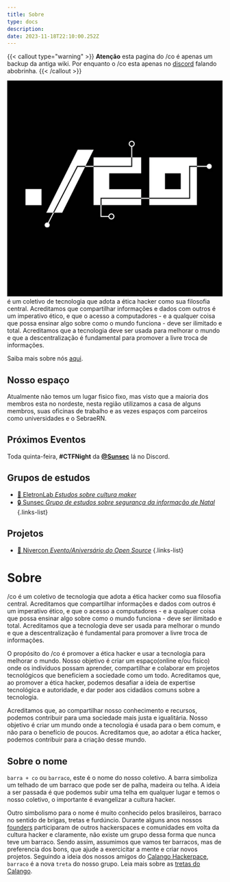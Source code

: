 ```yaml
---
title: Sobre
type: docs
description: 
date: 2023-11-18T22:10:00.252Z
---
```


{{< callout type="warning" >}}
  **Atenção** esta pagina do /co é apenas um backup da antiga wiki. Por enquanto o /co esta apenas no [discord](https://discord.gg/tJHPjCKs) falando abobrinha.
{{< /callout >}}

![barraco-512.jpg](barraco-512.jpg) é um coletivo de tecnologia que adota a ética hacker como sua filosofia central. Acreditamos que compartilhar informações e dados com outros é um imperativo ético, e que o acesso a computadores - e a qualquer coisa que possa ensinar algo sobre como o mundo funciona - deve ser ilimitado e total. Acreditamos que a tecnologia deve ser usada para melhorar o mundo e que a descentralização é fundamental para promover a livre troca de informações.

Saiba mais sobre nós [aqui](/sobre).

## Nosso espaço
Atualmente não temos um lugar fisico fixo, mas visto que a maioria dos membros esta no nordeste, nesta região utilizamos a casa de alguns membros, suas oficinas de trabalho e as vezes espaços com parceiros como universidades e o SebraeRN.

## Próximos Eventos
Toda quinta-feira, **#CTFNight** da **[@Sunsec](/Sunsec/Sobre)** lá no Discord.

## Grupos de estudos
- [:speech_balloon: EletronLab *Estudos sobre cultura maker*](#)
- [:lock: Sunsec *Grupo de estudos sobre segurança da informação de Natal*](/Sunsec/Sobre)
{.links-list}

## Projetos
- [:cake: Nivercon *Evento/Aniversário do Open Source*](/Nivercon/Sobre)
{.links-list}

# Sobre

/co é um coletivo de tecnologia que adota a ética hacker como sua filosofia central. Acreditamos que compartilhar informações e dados com outros é um imperativo ético, e que o acesso a computadores - e a qualquer coisa que possa ensinar algo sobre como o mundo funciona - deve ser ilimitado e total. Acreditamos que a tecnologia deve ser usada para melhorar o mundo e que a descentralização é fundamental para promover a livre troca de informações.

O propósito do /co é promover a ética hacker e usar a tecnologia para melhorar o mundo. Nosso objetivo é criar um espaço(online e/ou fisico) onde os indivíduos possam aprender, compartilhar e colaborar em projetos tecnológicos que beneficiem a sociedade como um todo. Acreditamos que, ao promover a ética hacker, podemos desafiar a ideia de expertise tecnológica e autoridade, e dar poder aos cidadãos comuns sobre a tecnologia.

Acreditamos que, ao compartilhar nosso conhecimento e recursos, podemos contribuir para uma sociedade mais justa e igualitária. Nosso objetivo é criar um mundo onde a tecnologia é usada para o bem comum, e não para o benefício de poucos. Acreditamos que, ao adotar a ética hacker, podemos contribuir para a criação desse mundo.

## Sobre o nome
`barra + co` ou `barraco`, este é o nome do nosso coletivo. A barra simboliza um telhado de um barraco que pode ser de palha, madeira ou telha. A ideia a ser passada é que podemos subir uma telha em qualquer lugar e temos o nosso coletivo, o importante é evangelizar a cultura hacker.

Outro simbolismo para o nome é muito conhecido pelos brasileiros, barraco no sentido de brigas, tretas e furdúncio. Durante alguns anos nossos [founders](/membros/founders) participaram de outros hackerspaces e comunidades em volta da cultura hacker e claramente, não existe um grupo dessa forma que nunca teve um barraco. Sendo assim, assumimos que vamos ter barracos, mas de preferencia dos bons, que ajude a exercicitar a mente e criar novos projetos. Seguindo a ideia dos nossos amigos do [Calango Hackerpace](https://calango.club), `barraco` é a nova `treta` do nosso grupo. Leia mais sobre as [tretas do Calango](https://calango.club/seguraatreta/inicio).
